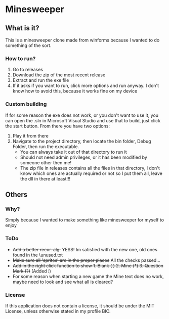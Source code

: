 # Minesweeper

## What is it?

This is a minesweeper clone made from winforms because I wanted to do something of the sort.

### How to run?

1. Go to releases
2. Download the zip of the most recent release
3. Extract and run the exe file
4. If it asks if you want to run, click more options and run anyway. I don't know how to avoid this, because it works fine on my device

### Custom building

If for some reason the exe does not work, or you don't want to use it, you can open the .sln in Microsoft Visual Studio and use that to build, just click the start button. From there you have two options:

1. Play it from there
2. Navigate to the project directory, then locate the bin folder, Debug Folder, then run the executable.
   - You can always take it out of that directory to run it
   - Should not need admin privileges, or it has been modified by someone other then me!
   - The zip file in releases contains all the files in that directory, I don't know which ones are actually required or not so I put them all, leave the dll in there at least!!!

## Others

### Why?

Simply because I wanted to make something like minesweeper for myself to enjoy

### ToDo

- ~~Add a better recur. alg.~~ YESS! Im satisfied with the new one, old ones found in the \unused.txt
- ~~Make sure all 'sprites' are in the proper places~~ All the checks passed...
- ~~Add in the right click function to show 1. Blank ( ) 2. Mine (\*) 3. Question Mark (?)~~ (Added *!*)
- For some reason when starting a new game the Mine text does no work, maybe need to look and see what all is cleared?

### License

If this application does not contain a license, it should be under the MIT License, unless otherwise stated in my profile BIO.

